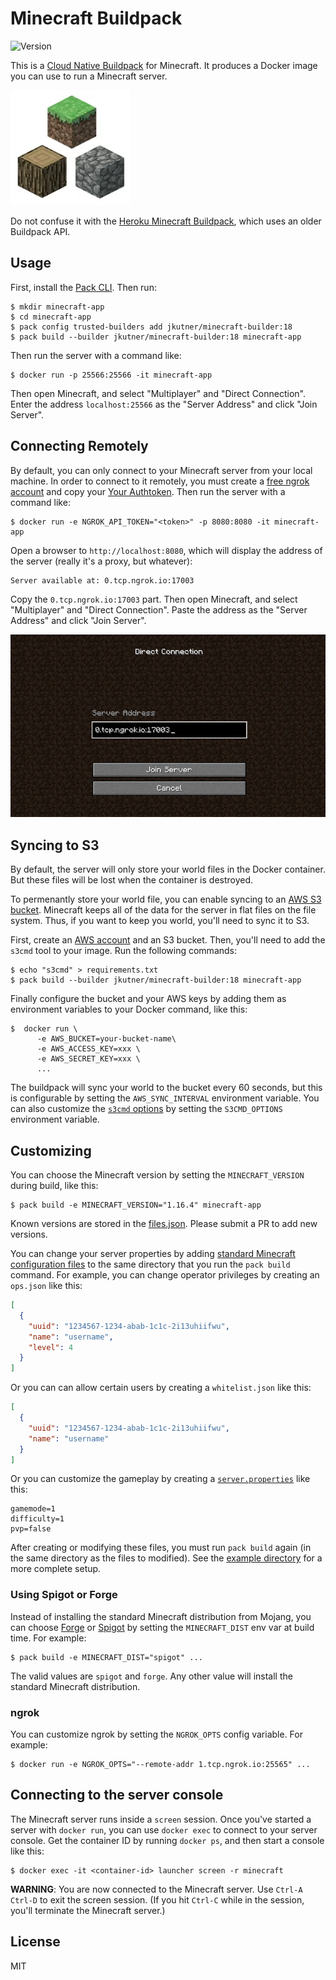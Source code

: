 # Minecraft Buildpack

![Version](https://img.shields.io/badge/dynamic/json?url=https://cnb-registry-api.herokuapp.com/api/v1/buildpacks/jkutner/minecraft&label=Version&query=$.latest.version)

This is a [Cloud Native Buildpack](https://buildpacks.io) for Minecraft. It produces a Docker image you can use to run a Minecraft server.

![Logo](./assets/logo_small.png)

Do not confuse it with the [Heroku Minecraft Buildpack](https://github.com/jkutner/heroku-buildpack-minecraft/), which uses an older Buildpack API.

## Usage

First, install the [Pack CLI](https://buildpacks.io/docs/tools/pack/). Then run:

```
$ mkdir minecraft-app
$ cd minecraft-app
$ pack config trusted-builders add jkutner/minecraft-builder:18
$ pack build --builder jkutner/minecraft-builder:18 minecraft-app
```

Then run the server with a command like:

```
$ docker run -p 25566:25566 -it minecraft-app
```

Then open Minecraft, and select "Multiplayer" and "Direct Connection". Enter the address `localhost:25566` as the "Server Address" and click "Join Server".

## Connecting Remotely

By default, you can only connect to your Minecraft server from your local machine. In order to connect to it remotely, you must create a [free ngrok account](https://ngrok.com/) and copy your [Your Authtoken](https://dashboard.ngrok.com/auth/your-authtoken). Then run the server with a command like:

```
$ docker run -e NGROK_API_TOKEN="<token>" -p 8080:8080 -it minecraft-app
```

Open a browser to `http://localhost:8080`, which will display the address of the server (really it's a proxy, but whatever):

```
Server available at: 0.tcp.ngrok.io:17003
```

Copy the `0.tcp.ngrok.io:17003` part. Then open Minecraft, and select "Multiplayer" and "Direct Connection". Paste the address as the "Server Address" and click "Join Server".

![Direct Connection](./assets/direct_connection.jpg)

## Syncing to S3

By default, the server will only store your world files in the Docker container. But these files will be lost when the container is destroyed.

To permenantly store your world file, you can enable syncing to an [AWS S3 bucket](https://aws.amazon.com/s3/). Minecraft keeps all of the data for the server in flat files on the file system. Thus, if you want to keep you world, you'll need to sync it to S3.

First, create an [AWS account](https://aws.amazon.com/) and an S3 bucket. Then, you'll need to add the `s3cmd` tool to your image. Run the following commands:

```
$ echo "s3cmd" > requirements.txt
$ pack build --builder jkutner/minecraft-builder:18 minecraft-app
```

Finally configure the bucket and your AWS keys by adding them as environment variables to your Docker command, like this:

```
$  docker run \
      -e AWS_BUCKET=your-bucket-name\
      -e AWS_ACCESS_KEY=xxx \
      -e AWS_SECRET_KEY=xxx \
      ...
```

The buildpack will sync your world to the bucket every 60 seconds, but this is configurable by setting the `AWS_SYNC_INTERVAL` environment variable. You can also customize the [`s3cmd` options](https://s3tools.org/usage) by setting the `S3CMD_OPTIONS` environment variable.

## Customizing

You can choose the Minecraft version by setting the `MINECRAFT_VERSION` during build, like this:

```
$ pack build -e MINECRAFT_VERSION="1.16.4" minecraft-app
```

Known versions are stored in the [files.json](https://github.com/jkutner/minecraft-buildpack/blob/master/minecraft/files.json). Please submit a PR to add new versions.

You can change your server properties by adding [standard Minecraft configuration files](https://minecraft.gamepedia.com/Server.properties) to the same directory that you run the `pack build` command. For example, you can change operator privileges by creating an `ops.json` like this:

```json
[
  {
    "uuid": "1234567-1234-abab-1c1c-2i13uhiifwu",
    "name": "username",
    "level": 4
  }
]
```

Or you can can allow certain users by creating a `whitelist.json` like this:

```json
[
  {
    "uuid": "1234567-1234-abab-1c1c-2i13uhiifwu",
    "name": "username"
  }
]
```

Or you can customize the gameplay by creating a [`server.properties`](https://minecraft.gamepedia.com/Server.properties) like this:

```
gamemode=1
difficulty=1
pvp=false
```

After creating or modifying these files, you must run `pack build` again (in the same directory as the files to modified). See the [example directory](https://github.com/jkutner/minecraft-buildpack/tree/master/example) for a more complete setup.

### Using Spigot or Forge

Instead of installing the standard Minecraft distribution from Mojang, you can choose [Forge](https://files.minecraftforge.net/) or [Spigot](https://www.spigotmc.org) by setting the `MINECRAFT_DIST` env var at build time. For example:

```
$ pack build -e MINECRAFT_DIST="spigot" ...
```

The valid values are `spigot` and `forge`. Any other value will install the standard Minecraft distribution.

### ngrok

You can customize ngrok by setting the `NGROK_OPTS` config variable. For example:

```
$ docker run -e NGROK_OPTS="--remote-addr 1.tcp.ngrok.io:25565" ...
```

## Connecting to the server console

The Minecraft server runs inside a `screen` session. Once you've started a server with `docker run`, you can use `docker exec` to connect to your server console. Get the container ID by running `docker ps`, and then start a console like this:

```
$ docker exec -it <container-id> launcher screen -r minecraft
```

**WARNING**: You are now connected to the Minecraft server. Use `Ctrl-A Ctrl-D` to exit the screen session.
(If you hit `Ctrl-C` while in the session, you'll terminate the Minecraft server.)

## License

MIT
